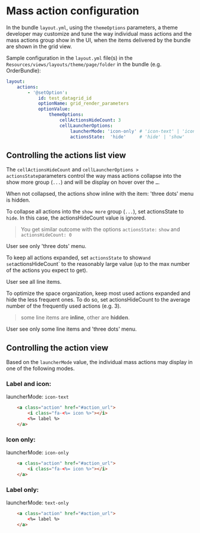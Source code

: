# Mass action configuration

In the bundle `layout.yml`, using the `themeOptions` parameters, a theme developer may customize
and tune the way individual mass actions and the mass actions group show in the UI,
when the items delivered by the bundle are shown in the grid view.

Sample configuration in the `layout.yml` file(s) in the
`Resources/views/layouts/theme/page/folder` in the bundle (e.g. OrderBundle):

```yml
layout:
    actions:
        - '@setOption':
            id: test_datagrid_id
            optionName: grid_render_parameters
            optionValue:
                themeOptions:
                    cellActionsHideCount: 3
                    cellLauncherOptions:
                        launcherMode: 'icon-only' # 'icon-text' | 'icon-text' | 'text-only'
                        actionsState:  'hide'     # 'hide' | 'show'
```

## Controlling the actions list view

The `cellActionsHideCount` and `cellLauncherOptions > actionsState`parameters control the way mass actions collapse
into the show more group (`...`) and will be display on hover over the `…`.

When not collapsed, the actions show inline with the item: 'three dots' menu is hidden.

To collapse all actions into the `show more` group (`...`), set actionsState to `hide`.
In this case, the actionsHideCount value is ignored.
> You get similar outcome with the options `actionsState:` `show` and `actionsHideCount: 0`

User see only 'three dots' menu.

To keep all actions expanded, set `actionsState` to show`
and set `actionsHideCount` to the reasonably large value (up to the max number of the actions you expect to get).

User see all line items.

To optimize the space organization, keep most used actions expanded and hide the less frequent ones.
To do so, set actionsHideCount to the average number of the frequently used actions (e.g. 3).

> some line items are **inline**, other are **hidden**.

User see only some line items and 'three dots' menu.

## Controlling the action view

Based on the `launcherMode` value, the individual mass actions may display in one of the following modes.

### Label and icon:

launcherMode: `icon-text`

```html
    <a class="action" href="#action_url">
        <i class="fa-<%= icon %>"></i>
        <%= label %>
    </a>
```

### Icon only:

launcherMode: `icon-only`

```html
    <a class="action" href="#action_url">
        <i class="fa-<%= icon %>"></i>
    </a>
```

### Label only:

launcherMode: `text-only`

```html
    <a class="action" href="#action_url">
        <%= label %>
    </a>
```
